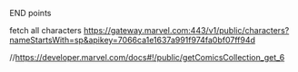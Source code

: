 END points

fetch all characters
https://gateway.marvel.com:443/v1/public/characters?nameStartsWith=sp&apikey=7066ca1e1637a991f974fa0bf07ff94d

//https://developer.marvel.com/docs#!/public/getComicsCollection_get_6

